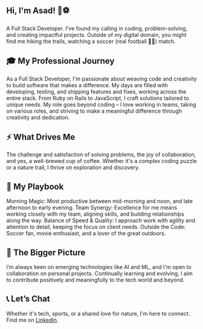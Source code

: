 ## Hi, I'm Asad! 🧢⚽
A Full Stack Developer. I've found my calling in coding, problem-solving, and creating impactful projects. Outside of my digital domain, you might find me hiking the trails, watching a soccer (real football 🤷‍♂️) match.

## 🎓 My Professional Journey
As a Full Stack Developer, I'm passionate about weaving code and creativity to build software that makes a difference. My days are filled with developing, testing, and shipping features and fixes, working across the entire stack. From Ruby on Rails to JavaScript, I craft solutions tailored to unique needs. My role goes beyond coding – I love working in teams, taking on various roles, and striving to make a meaningful difference through creativity and dedication.

## ⚡ What Drives Me
The challenge and satisfaction of solving problems, the joy of collaboration, and yes, a well-brewed cup of coffee. Whether it's a complex coding puzzle or a nature trail, I thrive on exploration and discovery.

## 🏐 My Playbook
Morning Magic: Most productive between mid-morning and noon, and late afternoon to early evening.
Team Synergy: Excellence for me means working closely with my team, aligning skills, and building relationships along the way.
Balance of Speed & Quality: I approach work with agility and attention to detail, keeping the focus on client needs.
Outside the Code: Soccer fan, movie enthusiast, and a lover of the great outdoors.
## 💭 The Bigger Picture
I’m always keen on emerging technologies like AI and ML, and I'm open to collaboration on personal projects. Continually learning and evolving, I aim to contribute positively and meaningfully to the tech world and beyond.

## 📞 Let’s Chat
Whether it's tech, sports, or a shared love for nature, I'm here to connect. Find me on [LinkedIn](https://www.linkedin.com/in/asad-a-ahmed/).
